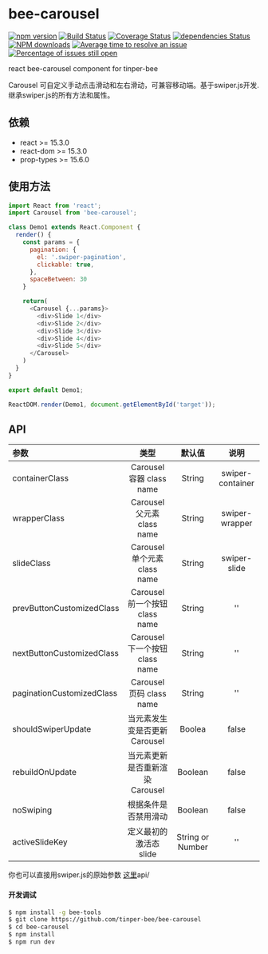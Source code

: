 # bee-carousel

[![npm version](https://img.shields.io/npm/v/bee-carousel.svg)](https://www.npmjs.com/package/bee-carousel)
[![Build Status](https://img.shields.io/travis/tinper-bee/bee-carousel/master.svg)](https://travis-ci.org/tinper-bee/bee-carousel)
[![Coverage Status](https://coveralls.io/repos/github/tinper-bee/bee-carousel/badge.svg?branch=master)](https://coveralls.io/github/tinper-bee/bee-carousel?branch=master)
[![dependencies Status](https://david-dm.org/tinper-bee/bee-carousel/status.svg)](https://david-dm.org/tinper-bee/bee-carousel)
[![NPM downloads](http://img.shields.io/npm/dm/bee-carousel.svg?style=flat)](https://npmjs.org/package/bee-carousel)
[![Average time to resolve an issue](http://isitmaintained.com/badge/resolution/tinper-bee/bee-carousel.svg)](http://isitmaintained.com/project/tinper-bee/bee-carousel "Average time to resolve an issue")
[![Percentage of issues still open](http://isitmaintained.com/badge/open/tinper-bee/bee-carousel.svg)](http://isitmaintained.com/project/tinper-bee/bee-carousel "Percentage of issues still open")


react bee-carousel component for tinper-bee

Carousel 可自定义手动点击滑动和左右滑动，可兼容移动端。基于swiper.js开发.继承swiper.js的所有方法和属性。

## 依赖

- react >= 15.3.0
- react-dom >= 15.3.0
- prop-types >= 15.6.0

## 使用方法

```js
import React from 'react';
import Carousel from 'bee-carousel';

class Demo1 extends React.Component {
  render() {
    const params = {
      pagination: {
        el: '.swiper-pagination',
        clickable: true,
      },
      spaceBetween: 30
    }

    return(
      <Carousel {...params}>
        <div>Slide 1</div>
        <div>Slide 2</div>
        <div>Slide 3</div>
        <div>Slide 4</div>
        <div>Slide 5</div>
      </Carousel>
    )
  }
}

export default Demo1;

ReactDOM.render(Demo1, document.getElementById('target'));

```



## API

|参数|类型|默认值|说明|
|:--|:---:|:--:|:---:|
|containerClass|Carousel 容器 class name|String|swiper-container|
|wrapperClass|Carousel 父元素 class name|String|swiper-wrapper|
|slideClass|Carousel 单个元素 class name|String|	swiper-slide|
|prevButtonCustomizedClass|Carousel 前一个按钮 class name|String|''|
|nextButtonCustomizedClass|Carousel 下一个按钮 class name|String|''|
|paginationCustomizedClass|Carousel 页码 class name|String|''|
|shouldSwiperUpdate|当元素发生变是否更新Carousel|Boolea|false|
|rebuildOnUpdate|当元素更新是否重新渲染Carousel|Boolean|false|
|noSwiping|根据条件是否禁用滑动|Boolean|false|
|activeSlideKey|定义最初的激活态slide|String or Number|''|

你也可以直接用swiper.js的原始参数 [这里](http://idangero.us/swiper/api/)api/

#### 开发调试

```sh
$ npm install -g bee-tools
$ git clone https://github.com/tinper-bee/bee-carousel
$ cd bee-carousel
$ npm install
$ npm run dev
```
